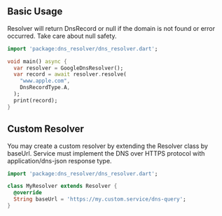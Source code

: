 ## Basic Usage

Resolver will return DnsRecord or null if the domain is not found or error occurred.
Take care about null safety.

``` dart
import 'package:dns_resolver/dns_resolver.dart';

void main() async {
  var resolver = GoogleDnsResolver();
  var record = await resolver.resolve(
    "www.apple.com",
    DnsRecordType.A,
  );
  print(record);
}
```

## Custom Resolver

You may create a custom resolver by extending the Resolver class by baseUrl.
Service must implement the DNS over HTTPS protocol with application/dns-json response type.
``` dart
import 'package:dns_resolver/dns_resolver.dart';

class MyResolver extends Resolver {
  @override
  String baseUrl = 'https://my.custom.service/dns-query';
}
```